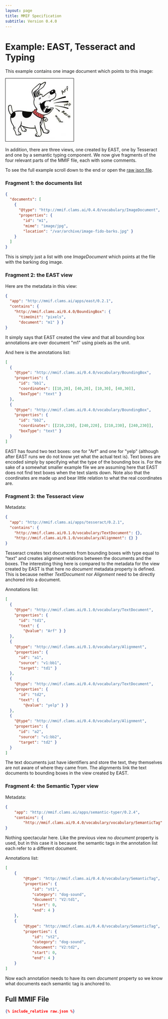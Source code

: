 ```yaml
---
layout: page
title: MMIF Specification
subtitle: Version 0.4.0
---
```




# Example: EAST, Tesseract and Typing

This example contains one image document which points to this image:

<img src="../../pi78oGjdT.jpg" border="1" height="200"/>

In addition, there are three views, one created by EAST, one by Tesseract and one by a semantic typing component. We now give fragments of the four relevant parts of the MMIF file, each with some comments.

To see the full example scroll down to the end or open the [raw json file](raw.json).

### Fragment 1: the documents list

```json
{
  "documents": [
    {
      "@type": "http://mmif.clams.ai/0.4.0/vocabulary/ImageDocument",
      "properties": {
        "id": "m1",
        "mime": "image/jpg",
        "location": "/var/archive/image-fido-barks.jpg" }
    }
  ]
}
```
This is simply just a list with one *ImageDocument* which points at the file with the barking dog image.

### Fragment 2: the EAST view

Here are the metadata in this view:

```json
{
  "app": "http://mmif.clams.ai/apps/east/0.2.1",
  "contains": {
    "http://mmif.clams.ai/0.4.0/BoundingBox": {
      "timeUnit": "pixels",
      "document": "m1" } }
}
```

It simply says that EAST created the view and that all bounding box annotations are over document "m1" using pixels as the unit.

And here is the annotations list:


```json
[
  {
    "@type": "http://mmif.clams.ai/0.4.0/vocabulary/BoundingBox",
    "properties": {
      "id": "bb1",
      "coordinates": [[10,20], [40,20], [10,30], [40,30]],
      "boxType": "text" }
  },
  {
    "@type": "http://mmif.clams.ai/0.4.0/vocabulary/BoundingBox",
    "properties": {
      "id": "bb2",
      "coordinates": [[210,220], [240,220], [210,230], [240,230]],
      "boxType": "text" }
  }
]
```

EAST has found two text boxes: one for "Arf" and one for "yelp" (although after EAST runs we do not know yet what the actual text is). Text boxes are encoded simply by specifying what the type of the bounding box is. For the sake of a somewhat smaller example file we are assuming here that EAST does not find text boxes when the text slants down. Note also that the coordinates are made up and bear little relation to what the real coordinates are.

### Fragment 3: the Tesseract view

Metadata:

```json
{
  "app": "http://mmif.clams.ai/apps/tesseract/0.2.1",
  "contains": {
    "http://mmif.clams.ai/0.1.0/vocabulary/TextDocument": {},
    "http://mmif.clams.ai/0.1.0/vocabulary/Alignment": {} }
}
```

Tesseract creates text documents from bounding boxes with type equal to "text" and creates alignment relations between the documents and the boxes. The interesting thing here is compared to the metadata for the view created by EAST is that here no *document* metadata property is defined. This is because neither *TextDocument* nor *Alignment* need to be directly anchored into a document.

Annotations list:

```json
[
  { 
    "@type": "http://mmif.clams.ai/0.1.0/vocabulary/TextDocument",
    "properties": {
      "id": "td1",
      "text": {
        "@value": "Arf" } }
  },
  {
    "@type": "http://mmif.clams.ai/0.1.0/vocabulary/Alignment",
    "properties": {
      "id": "a1",
      "source": "v1:bb1",
      "target": "td1" }
  },
  { 
    "@type": "http://mmif.clams.ai/0.4.0/vocabulary/TextDocument",
    "properties": {
      "id": "td2",
      "text": {
        "@value": "yelp" } }
  },
  {
    "@type": "http://mmif.clams.ai/0.4.0/vocabulary/Alignment",
    "properties": {
      "id": "a2",
      "source": "v1:bb2",
      "target": "td2" }
  }
]
```

The text documents just have identifiers and store the text, they themselves are not aware of where they came from. The alignments link the text documents to bounding boxes in the view created by EAST.

### Fragment 4: the Semantic Typer view

Metadata:

```json
{
	"app": "http://mmif.clams.ai/apps/semantic-typer/0.2.4",
	"contains": {
		"http://mmif.clams.ai/0.4.0/vocabulary/vocabulary/SemanticTag": {} },
}

```

Nothing spectacular here. Like the previous view no *document* property is used, but in this case it is because the semantic tags in the annotation list each refer to a different document.

Annotations list:

```json
[
	{ 
		"@type": "http://mmif.clams.ai/0.4.0/vocabulary/SemanticTag",
		"properties": {
			"id": "st1",
			"category": "dog-sound",
			"document": "V2:td1",
			"start": 0,
			"end": 4 }
	},
	{ 
		"@type": "http://mmif.clams.ai/0.4.0/vocabulary/SemanticTag",
		"properties": {
			"id": "st2",
			"category": "dog-sound",
			"document": "V2:td2",
			"start": 0,
			"end": 4 }
	}
]
```

Now each annotation needs to have its own *document* property so we know what documents each semantic tag is anchored to.



## Full MMIF File

```json
{% include_relative raw.json %}
```

